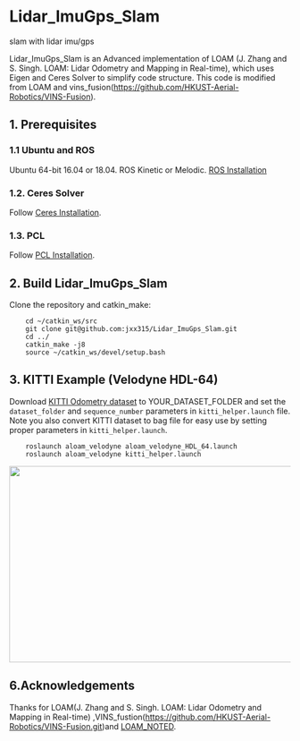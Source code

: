 # Lidar_ImuGps_Slam
slam with lidar  imu/gps   


Lidar_ImuGps_Slam is an Advanced implementation of LOAM (J. Zhang and S. Singh. LOAM: Lidar Odometry and Mapping in Real-time), which uses Eigen and Ceres Solver to simplify code structure. This code is modified from LOAM and vins_fusion(https://github.com/HKUST-Aerial-Robotics/VINS-Fusion).


## 1. Prerequisites
### 1.1 **Ubuntu** and **ROS**
Ubuntu 64-bit 16.04 or 18.04.
ROS Kinetic or Melodic. [ROS Installation](http://wiki.ros.org/ROS/Installation)


### 1.2. **Ceres Solver**
Follow [Ceres Installation](http://ceres-solver.org/installation.html).

### 1.3. **PCL**
Follow [PCL Installation](http://www.pointclouds.org/downloads/linux.html).


## 2. Build Lidar_ImuGps_Slam
Clone the repository and catkin_make:

```
    cd ~/catkin_ws/src
    git clone git@github.com:jxx315/Lidar_ImuGps_Slam.git
    cd ../
    catkin_make -j8
    source ~/catkin_ws/devel/setup.bash
```


## 3. KITTI Example (Velodyne HDL-64)
Download [KITTI Odometry dataset](http://www.cvlibs.net/datasets/kitti/eval_odometry.php) to YOUR_DATASET_FOLDER and set the `dataset_folder` and `sequence_number` parameters in `kitti_helper.launch` file. Note you also convert KITTI dataset to bag file for easy use by setting proper parameters in `kitti_helper.launch`. 

```
    roslaunch aloam_velodyne aloam_velodyne_HDL_64.launch
    roslaunch aloam_velodyne kitti_helper.launch
```
<img src="https://github.com/HKUST-Aerial-Robotics/A-LOAM/blob/devel/picture/kitti_gif.gif" width = 720 height = 351 />


## 6.Acknowledgements
Thanks for LOAM(J. Zhang and S. Singh. LOAM: Lidar Odometry and Mapping in Real-time) ,VINS_fustion(https://github.com/HKUST-Aerial-Robotics/VINS-Fusion.git)and [LOAM_NOTED](https://github.com/cuitaixiang/LOAM_NOTED).




